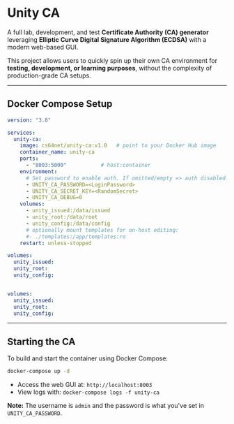# Unity CA

A full lab, development, and test **Certificate Authority (CA) generator** leveraging **Elliptic Curve Digital Signature Algorithm (ECDSA)** with a modern web-based GUI.

This project allows users to quickly spin up their own CA environment for **testing, development, or learning purposes**, without the complexity of production-grade CA setups.

---

## Docker Compose Setup

```yaml
version: "3.8"

services:
  unity-ca:
    image: cs64net/unity-ca:v1.0   # point to your Docker Hub image
    container_name: unity-ca
    ports:
      - "8003:5000"           # host:container
    environment:
      # Set password to enable auth. If omitted/empty => auth disabled.
      - UNITY_CA_PASSWORD=<LoginPassword>
      - UNITY_CA_SECRET_KEY=<RandomSecret>
      - UNITY_CA_DEBUG=0
    volumes:
      - unity_issued:/data/issued
      - unity_root:/data/root
      - unity_config:/data/config
      # optionally mount templates for on-host editing:
      #- ./templates:/app/templates:ro
    restart: unless-stopped

volumes:
  unity_issued:
  unity_root:
  unity_config:


volumes:
  unity_issued:
  unity_root:
  unity_config:
```

---

## Starting the CA

To build and start the container using Docker Compose:

```bash
docker-compose up -d
```

- Access the web GUI at: `http://localhost:8003`  
- View logs with: `docker-compose logs -f unity-ca`  

**Note:** The username is `admin` and the password is what you've set in `UNITY_CA_PASSWORD`.
